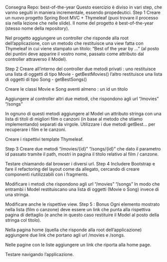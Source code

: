 Consegna
Repo: best-of-the-year
Questo esercizio è diviso in vari step, che vanno seguiti in maniera incrementale, essendo propedeutici.
Step 1
Creare un nuovo progetto Spring Boot MVC + Thymeleaf (puoi trovare il processo sia nella lezione che nelle slide). Il nome del progetto è best-of-the-year (stesso nome della repository).



Nel progetto aggiungere un controller che risponde alla root dell’applicazione, con un metodo che restituisce una view fatta con Thymeleaf in cui viene stampato un titolo: “Best of the year by …” (al posto dei puntini deve apparire il vostro nome, passato come attributo dal controller attraverso il Model).

Step 2
Creare all’interno del controller due metodi privati :
uno restituisce una lista di oggetti di tipo Movie - getBestMovies()
l’altro restituisce una lista di oggetti di tipo Song - getBestSongs()

Creare le classi Movie e Song aventi almeno :
un id
un titolo

Aggiungere al controller altri due metodi, che rispondono agli url
“/movies”
“/songs”

In ognuno di questi metodi aggiungere al Model un attributo stringa con una lista di titoli di migliori film o canzoni (in base al metodo che stiamo implementando) separati da virgole. Utilizzare i due metodi getBest… per recuperare i film e le canzoni.

Creare i rispettivi template Thymeleaf.

Step 3
Creare due metodi
“/movies/{id}”
“/songs/{id}” che dato il parametro id passato tramite il path, mostri in pagina il titolo relativo al film / canzone.

Testare chiamando dal browser i diversi url.
Step 4
Includere Bootstrap e fare il refactoring del layout come da allegato, cercando di creare componenti riutilizzabili con i fragments.

Modificare i metodi che rispondono agli url
“/movies”
“/songs”
In modo che entrambi i Model restituiscano una lista di oggetti (Movie o Song) invece di una stringa. 

Modificare anche le rispettive view.
Step 5 : Bonus
Ogni elemento mostrato nella lista (film o canzone) deve essere un link che punta alla rispettiva pagina di dettaglio (e anche in questo caso restituire il Model al posto della stringa col titolo).

Nella pagina home (quella che risponde alla root dell’applicazione) aggiungere due link che portano agli url /movies e /songs.

Nelle pagine con le liste aggiungere un link che riporta alla home page.

Testare navigando l’applicazione.